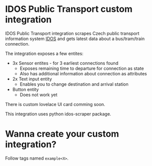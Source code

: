# IDOS Public Transport custom integration
IDOS Public Transport integration scrapes Czech public transport information system [IDOS](idos.idnes.cz) and gets latest data about a bus/tram/train connection.

The integration exposes a few entites:
- 3x Sensor entites - for 3 earliest connections found
  - Exposes remaining time to departure for connection as state
  - Also has additional information about connection as attributes
- 2x Text input entity
  - Enables you to change destination and arrival station
- Button entity
  - Does not work yet 

There is custom lovelace UI card comming soon.

This integration uses python idos-scraper package.

# Wanna create your custom integration?
Follow tags named `example<X>`.